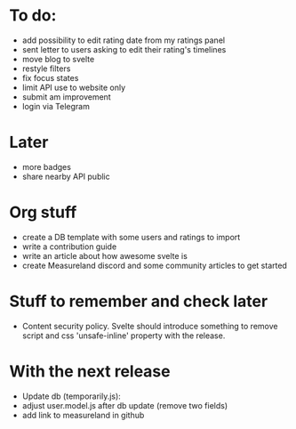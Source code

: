 # To do:

- add possibility to edit rating date from my ratings panel
- sent letter to users asking to edit their rating's timelines
- move blog to svelte
- restyle filters
- fix focus states
- limit API use to website only
- submit am improvement
- login via Telegram

# Later

- more badges
- share nearby API public

# Org stuff

- create a DB template with some users and ratings to import
- write a contribution guide
- write an article about how awesome svelte is
- create Measureland discord and some community articles to get started

# Stuff to remember and check later

- Content security policy. Svelte should introduce something to remove script and css 'unsafe-inline' property with the release.

# With the next release

- Update db (temporarily.js):
- adjust user.model.js after db update (remove two fields)
- add link to measureland in github
